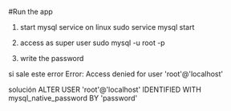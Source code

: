 #Run the app

1. start mysql service on linux
sudo service mysql start

2. access as super user
sudo mysql -u root -p

3. write the password


si sale este error
Error: Access denied for user 'root'@'localhost'

solución
ALTER USER 'root'@'localhost' IDENTIFIED WITH mysql_native_password BY 'password'
